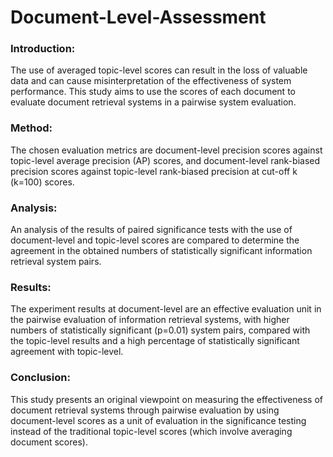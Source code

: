 # Document-Level-Assessment
### Introduction: 
The use of averaged topic-level scores can result in the loss of valuable data and can cause misinterpretation of the effectiveness of system performance. This study aims to use the scores of each document to evaluate document retrieval systems in a pairwise system evaluation.
### Method: 
The chosen evaluation metrics are document-level precision scores against topic-level average precision (AP) scores, and document-level rank-biased precision scores against topic-level rank-biased precision at cut-off k (k=100) scores.
### Analysis: 
An analysis of the results of paired significance tests with the use of document-level and topic-level scores are compared to determine the agreement in the obtained numbers of statistically significant information retrieval system pairs. 
### Results: 
The experiment results at document-level are an effective evaluation unit in the pairwise evaluation of information retrieval systems, with higher numbers of statistically significant (p=0.01) system pairs, compared with the topic-level results and a high percentage of statistically significant agreement with topic-level.
### Conclusion: 
This study presents an original viewpoint on measuring the effectiveness of document retrieval systems through pairwise evaluation by using document-level scores as a unit of evaluation in the significance testing instead of the traditional topic-level scores (which involve averaging document scores).
